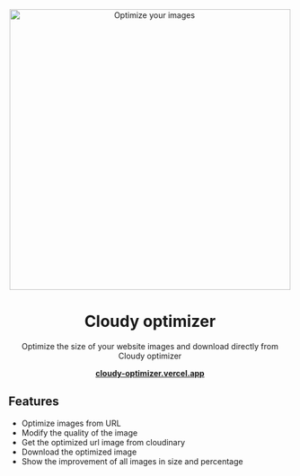 <div align="center">
  <img alt="Optimize your images" src="https://i.imgur.com/BMkZDr9.png" width="500" />

  <h1>Cloudy optimizer</h1>
  Optimize the size of your website images and download directly from Cloudy optimizer

  **[cloudy-optimizer.vercel.app](cloudy-optimizer.vercel.app)**
</div>


<h2>Features</h2>

- Optimize images from URL
- Modify the quality of the image
- Get the optimized url image from cloudinary
- Download the optimized image
- Show the improvement of all images in size and percentage
